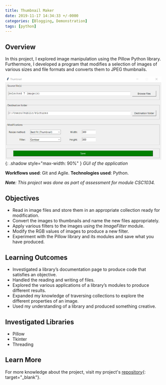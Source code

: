```yaml
---
title: Thumbnail Maker
date: 2019-11-17 14:34:33 +/-0000
categories: [Blogging, Demonstration]
tags: [python]
---
```


## Overview
In this project, I explored image manipulation using the Pillow Python library. Furthermore, I developed a program that modifies a selection of images of various sizes and file formats and converts them to JPEG thumbnails.

![Window shadow](/assets/img/posts/thumbnail-maker.png){: .shadow style="max-width: 90%" }
_GUI of the application_

**Workflows used**: Git and Agile.
**Technologies used**: Python.

***Note**: This project was done as part of assessment for module CSC1034.*

## Objectives
- Read in image files and store them in an appropriate collection ready for modification.
- Convert the images to thumbnails and name the new files appropriately.
- Apply various filters to the images using the *ImageFilter* module.
- Modify the RGB values of images to produce a new filter.
- Experiment with the Pillow library and its modules and save what you have produced.

## Learning Outcomes
- Investigated a library’s documentation page to produce code that satisfies an objective.
- Handled the reading and writing of files.
- Explored the various applications of a library’s modules to produce different results.
- Expanded my knowledge of traversing collections to explore the different properties of an image.
- Used my understanding of a library and produced something creative.

## Investigated Libraries
- Pillow
- Tkinter
- Threading

## Learn More
For more knowledge about the project, visit my project's [repository](https://github.com/mantas2000/Thumbnail-Maker){: target="_blank"}.
